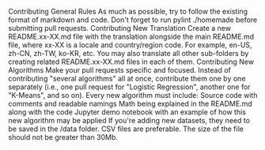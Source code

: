 Contributing
General Rules
As much as possible, try to follow the existing format of markdown and code.
Don't forget to run pylint ./homemade before submitting pull requests.
Contributing New Translation
Create a new README.xx-XX.md file with the translation alongside the main README.md file, where xx-XX is a locale and country/region code. For example, en-US, zh-CN, zh-TW, ko-KR, etc.
You may also translate all other sub-folders by creating related README.xx-XX.md files in each of them.
Contributing New Algorithms
Make your pull requests specific and focused. Instead of contributing "several algorithms" all at once, contribute them one by one separately (i.e., one pull request for "Logistic Regression", another one for "K-Means", and so on).
Every new algorithm must include:
Source code with comments and readable namings
Math being explained in the README.md along with the code
Jupyter demo notebook with an example of how this new algorithm may be applied
If you're adding new datasets, they need to be saved in the /data folder. CSV files are preferable. The size of the file should not be greater than 30Mb.
